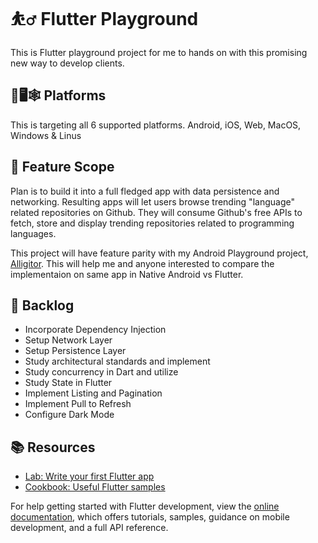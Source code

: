 # ⛹️‍♂️ Flutter Playground 

This is Flutter playground project for me to hands on with this promising new way to develop clients. 

## 📱🖥🕸 Platforms
This is targeting all 6 supported platforms. Android, iOS, Web, MacOS, Windows & Linus

## 🔭 Feature Scope
Plan is to build it into a full fledged app with data persistence and networking. Resulting apps will let users browse trending "language" related repositories on Github. They will consume Github's free APIs to fetch, store and display trending repositories related to programming languages.

This project will have feature parity with my Android Playground project, [Alligitor](https://github.com/YousufSohail/Alligitor). This will help me and anyone interested to compare the implementaion on same app in Native Android vs Flutter. 

## 🎳 Backlog
- Incorporate Dependency Injection
- Setup Network Layer
- Setup Persistence Layer
- Study architectural standards and implement
- Study concurrency in Dart and utilize
- Study State in Flutter
- Implement Listing and Pagination
- Implement Pull to Refresh
- Configure Dark Mode

## 📚 Resources

- [Lab: Write your first Flutter app](https://docs.flutter.dev/get-started/codelab)
- [Cookbook: Useful Flutter samples](https://docs.flutter.dev/cookbook)

For help getting started with Flutter development, view the
[online documentation](https://docs.flutter.dev/), which offers tutorials,
samples, guidance on mobile development, and a full API reference.
